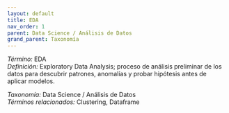 ```yaml
---
layout: default
title: EDA
nav_order: 1
parent: Data Science / Análisis de Datos
grand_parent: Taxonomía
---
```


*Término:* EDA  
*Definición:* Exploratory Data Analysis; proceso de análisis preliminar de los datos para descubrir patrones, anomalías y probar hipótesis antes de aplicar modelos.

*Taxonomía:* Data Science / Análisis de Datos  
*Términos relacionados:* Clustering, Dataframe
